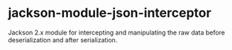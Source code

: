 # jackson-module-json-interceptor
Jackson 2.x module for intercepting and manipulating the raw data before deserialization and after serialization.
